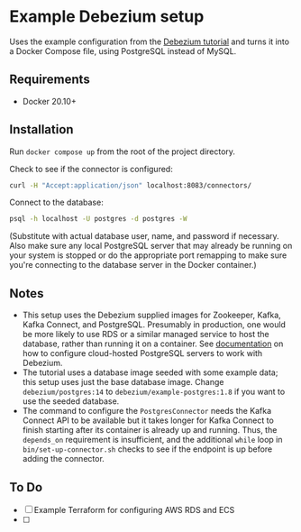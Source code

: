 # Example Debezium setup

Uses the example configuration from the [Debezium tutorial](https://debezium.io/documentation/reference/1.8/tutorial.html) and turns it into a Docker Compose file, using PostgreSQL instead of MySQL.

## Requirements

- Docker 20.10+

## Installation

Run `docker compose up` from the root of the project directory.

Check to see if the connector is configured:

```bash
curl -H "Accept:application/json" localhost:8083/connectors/
```

Connect to the database:

```bash
psql -h localhost -U postgres -d postgres -W
```

(Substitute with actual database user, name, and password if necessary. Also make sure any local PostgreSQL server that may already be running on your system is stopped or do the appropriate port remapping to make sure you're connecting to the database server in the Docker container.)


## Notes

- This setup uses the Debezium supplied images for Zookeeper, Kafka, Kafka Connect, and PostgreSQL. Presumably in production, one would be more likely to use RDS or a similar managed service to host the database, rather than running it on a container. See [documentation](https://debezium.io/documentation/reference/1.8/connectors/postgresql.html#setting-up-postgresql) on how to configure cloud-hosted PostgreSQL servers to work with Debezium.
- The tutorial uses a database image seeded with some example data; this setup uses just the base database image. Change `debezium/postgres:14` to `debezium/example-postgres:1.8` if you want to use the seeded database.
- The command to configure the `PostgresConnector` needs the Kafka Connect API to be available but it takes longer for Kafka Connect to finish starting after its container is already up and running. Thus, the `depends_on` requirement is insufficient, and the additional `while` loop in `bin/set-up-connector.sh` checks to see if the endpoint is up before adding the connector.

## To Do

- [ ] Example Terraform for configuring AWS RDS and ECS
- [ ]
